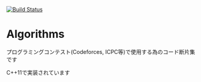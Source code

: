 [![Build Status](https://drone.yosupo.jp/api/badges/yosupo06/Algorithm/status.svg)](https://drone.yosupo.jp/yosupo06/Algorithm)

# Algorithms

プログラミングコンテスト(Codeforces, ICPC等)で使用する為のコード断片集です

C++11で実装されています
